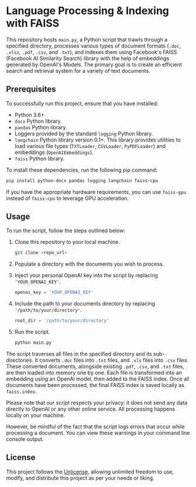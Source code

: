 # Language Processing & Indexing with FAISS

This repository hosts `main.py`, a Python script that trawls through a specified directory, processes various types of document formats (`.doc`, `.xlsx`, `.pdf`, `.csv`, and `.txt`), and indexes them using Facebook's FAISS (Facebook AI Similarity Search) library with the help of embeddings generated by OpenAI's Models. The primary goal is to create an efficient search and retrieval system for a variety of text documents.

## Prerequisites

To successfully run this project, ensure that you have installed:

- Python 3.6+
- `docx` Python library.
- `pandas` Python library.
- Loggers provided by the standard `logging` Python library.
- `langchain` Python library version 0.1+. This library provides utilities to load various file types (`TXTLoader`, `CSVLoader`, `PyPDFLoader`) and embeddings (`OpenAIEmbeddings`).
- `faiss` Python library.

To install these dependencies, run the following pip command:

```bash
pip install python-docx pandas logging langchain faiss-cpu
```

If you have the appropriate hardware requirements, you can use `faiss-gpu` instead of `faiss-cpu` to leverage GPU acceleration.

## Usage

To run the script, follow the steps outlined below:

1. Clone this repository to your local machine.

    ```bash
    git clone <repo_url>
    ```

2. Populate a directory with the documents you wish to process.

3. Inject your personal OpenAI key into the script by replacing `'YOUR_OPENAI_KEY'`.

    ```python
    openai_key = 'YOUR_OPENAI_KEY'
    ```

4. Include the path to your documents directory by replacing `'/path/to/your/directory'`.

    ```python
    root_dir = '/path/to/your/directory'
    ```

5. Run the script.

    ```bash
    python main.py
    ```

The script traverses all files in the specified directory and its sub-directories. It converts `.doc` files into `.txt` files, and `.xls` files into `.csv` files. These converted documents, alongside existing `.pdf`, `.csv`, and `.txt` files, are then loaded into memory one by one. Each file is transformed into an embedding using an OpenAI model, then added to the FAISS index. Once all documents have been processed, the final FAISS index is saved locally as `faiss.index`.

Please note that our script respects your privacy: it does not send any data directly to OpenAI or any other online service. All processing happens locally on your machine.

However, be mindful of the fact that the script logs errors that occur while processing a document. You can view these warnings in your command line console output.
## License

This project follows the [Unlicense](https://unlicense.org/), allowing unlimited freedom to use, modify, and distribute this project as per your needs or liking.
